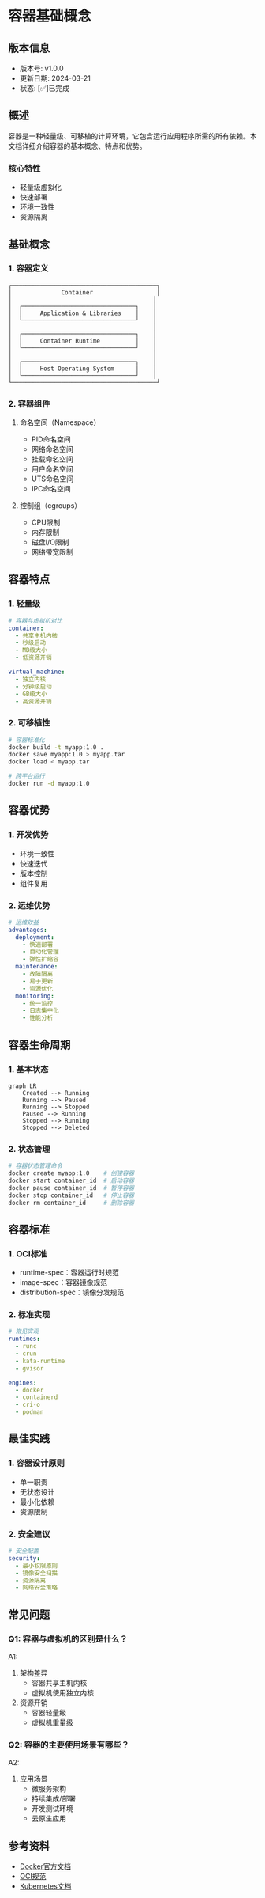 # 容器基础概念

## 版本信息
- 版本号: v1.0.0
- 更新日期: 2024-03-21
- 状态: [✅]已完成

## 概述

容器是一种轻量级、可移植的计算环境，它包含运行应用程序所需的所有依赖。本文档详细介绍容器的基本概念、特点和优势。

### 核心特性
- 轻量级虚拟化
- 快速部署
- 环境一致性
- 资源隔离

## 基础概念

### 1. 容器定义
```
┌─────────────────────────────────────────┐
│              Container                  │
│                                        │
│  ┌────────────────────────────────┐    │
│  │     Application & Libraries    │    │
│  └────────────────────────────────┘    │
│                                        │
│  ┌────────────────────────────────┐    │
│  │     Container Runtime          │    │
│  └────────────────────────────────┘    │
│                                        │
│  ┌────────────────────────────────┐    │
│  │     Host Operating System      │    │
│  └────────────────────────────────┘    │
└─────────────────────────────────────────┘
```

### 2. 容器组件
1. 命名空间（Namespace）
   - PID命名空间
   - 网络命名空间
   - 挂载命名空间
   - 用户命名空间
   - UTS命名空间
   - IPC命名空间

2. 控制组（cgroups）
   - CPU限制
   - 内存限制
   - 磁盘I/O限制
   - 网络带宽限制

## 容器特点

### 1. 轻量级
```yaml
# 容器与虚拟机对比
container:
  - 共享主机内核
  - 秒级启动
  - MB级大小
  - 低资源开销

virtual_machine:
  - 独立内核
  - 分钟级启动
  - GB级大小
  - 高资源开销
```

### 2. 可移植性
```bash
# 容器标准化
docker build -t myapp:1.0 .
docker save myapp:1.0 > myapp.tar
docker load < myapp.tar

# 跨平台运行
docker run -d myapp:1.0
```

## 容器优势

### 1. 开发优势
- 环境一致性
- 快速迭代
- 版本控制
- 组件复用

### 2. 运维优势
```yaml
# 运维效益
advantages:
  deployment:
    - 快速部署
    - 自动化管理
    - 弹性扩缩容
  maintenance:
    - 故障隔离
    - 易于更新
    - 资源优化
  monitoring:
    - 统一监控
    - 日志集中化
    - 性能分析
```

## 容器生命周期

### 1. 基本状态
```mermaid
graph LR
    Created --> Running
    Running --> Paused
    Running --> Stopped
    Paused --> Running
    Stopped --> Running
    Stopped --> Deleted
```

### 2. 状态管理
```bash
# 容器状态管理命令
docker create myapp:1.0    # 创建容器
docker start container_id  # 启动容器
docker pause container_id  # 暂停容器
docker stop container_id   # 停止容器
docker rm container_id     # 删除容器
```

## 容器标准

### 1. OCI标准
- runtime-spec：容器运行时规范
- image-spec：容器镜像规范
- distribution-spec：镜像分发规范

### 2. 标准实现
```yaml
# 常见实现
runtimes:
  - runc
  - crun
  - kata-runtime
  - gvisor

engines:
  - docker
  - containerd
  - cri-o
  - podman
```

## 最佳实践

### 1. 容器设计原则
- 单一职责
- 无状态设计
- 最小化依赖
- 资源限制

### 2. 安全建议
```yaml
# 安全配置
security:
  - 最小权限原则
  - 镜像安全扫描
  - 资源隔离
  - 网络安全策略
```

## 常见问题

### Q1: 容器与虚拟机的区别是什么？
A1:
1. 架构差异
   - 容器共享主机内核
   - 虚拟机使用独立内核
2. 资源开销
   - 容器轻量级
   - 虚拟机重量级

### Q2: 容器的主要使用场景有哪些？
A2:
1. 应用场景
   - 微服务架构
   - 持续集成/部署
   - 开发测试环境
   - 云原生应用

## 参考资料
- [Docker官方文档](https://docs.docker.com/)
- [OCI规范](https://opencontainers.org/)
- [Kubernetes文档](https://kubernetes.io/docs/concepts/containers/)
